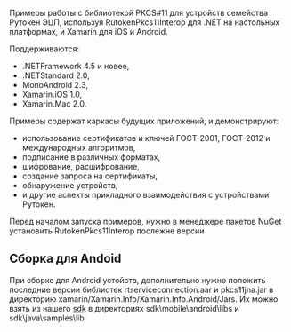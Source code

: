 Примеры работы с библиотекой PKCS#11 для устройств семейства Рутокен ЭЦП,
используя RutokenPkcs11Interop для .NET на настольных платформах, и Xamarin для iOS и Android.

Поддерживаются:
- .NETFramework 4.5 и новее,
- .NETStandard 2.0,
- MonoAndroid 2.3,
- Xamarin.iOS 1.0,
- Xamarin.Mac 2.0.

Примеры содержат каркасы будущих приложений, и демонстрируют:
- использование сертификатов и ключей ГОСТ-2001, ГОСТ-2012 и международных алгоритмов,
- подписание в различных форматах,
- шифрование, расшифрование,
- создание запроса на сертификаты,
- обнаружение устройств,
- и другие аспекты прикладного взаимодействия с устройствами Рутокен.

Перед началом запуска примеров, нужно в менеджере пакетов NuGet установить RutokenPkcs11Interop послежне версии

## Сборка для Andoid
При сборке для Android устойств, дополнительно нужно положить последние версии библиотек rtserviceconnection.aar и pkcs11jna.jar в директорию xamarin/Xamarin.Info/Xamarin.Info.Android/Jars. Их можно взять из нашего [sdk](https://www.rutoken.ru/developers/sdk/) в директориях sdk\mobile\android\libs и sdk\java\samples\lib
